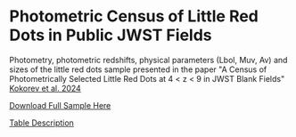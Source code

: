 # Photometric Census of Little Red Dots in Public JWST Fields
Photometry, photometric redshifts, physical parameters (Lbol, Muv, Av) and sizes of the little red dots sample presented in the 
paper "A Census of Photometrically Selected Little Red Dots at 4 < z < 9 in JWST Blank Fields" [Kokorev et al. 2024](https://arxiv.org/abs/2401.09981)

[Download Full Sample Here](lrd_table_v1.fits)

[Table Description](table_description.md)
